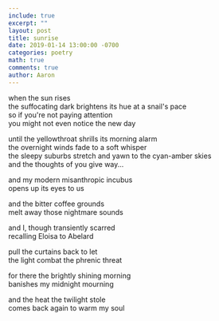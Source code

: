 ```yaml
---
include: true
excerpt: ""
layout: post
title: sunrise
date: 2019-01-14 13:00:00 -0700
categories: poetry 
math: true
comments: true
author: Aaron
---
```



when the sun rises  
the suffocating dark brightens its hue at a snail's pace  
so if you're not paying attention  
you might not even notice the new day  

until the yellowthroat shrills its morning alarm  
the overnight winds fade to a soft whisper  
the sleepy suburbs stretch and yawn to the cyan-amber skies  
and the thoughts of you give way...  

and my modern misanthropic incubus  
opens up its eyes to us  

and the bitter coffee grounds  
melt away those nightmare sounds  

and I, though transiently scarred  
recalling Eloisa to Abelard  

pull the curtains back to let  
the light combat the phrenic threat  

for there the brightly shining morning  
banishes my midnight mourning  

and the heat the twilight stole  
comes back again to warm my soul